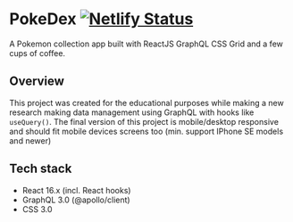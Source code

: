 # PokeDex [![Netlify Status](https://api.netlify.com/api/v1/badges/48343b57-99fd-4006-8e4a-573097f8a684/deploy-status)](https://app.netlify.com/sites/pokedexgraph/deploys)
A Pokemon collection app built with ReactJS GraphQL CSS Grid and a few cups of coffee.

## Overview
This project was created for the educational purposes while making a new research making data management using GraphQL with hooks like `useQuery()`.
The final version of this project is mobile/desktop responsive and should fit mobile devices screens too (min. support IPhone SE models and newer)

## Tech stack
 - React 16.x (incl. React hooks)
 - GraphQL 3.0 (@apollo/client)
 - CSS 3.0 
